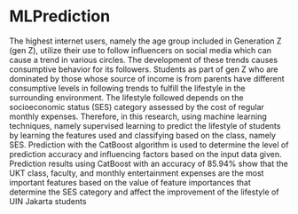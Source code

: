 # MLPrediction
The highest internet users, namely the age group included in Generation Z (gen Z), utilize their use to follow influencers on social media which can cause a trend in various circles. The development of these trends causes consumptive behavior for its followers. Students as part of gen Z who are dominated by those whose source of income is from parents have different consumptive levels in following trends to fulfill the lifestyle in the surrounding environment. The lifestyle followed depends on the socioeconomic status (SES) category assessed by the cost of regular monthly expenses. Therefore, in this research, using machine learning techniques, namely supervised learning to predict the lifestyle of students by learning the features used and classifying based on the class, namely SES. Prediction with the CatBoost algorithm is used to determine the level of prediction accuracy and influencing factors based on the input data given. Prediction results using CatBoost with an accuracy of 85.94% show that the UKT class, faculty, and monthly entertainment expenses are the most important features based on the value of feature importances that determine the SES category and affect the improvement of the lifestyle of UIN Jakarta students
